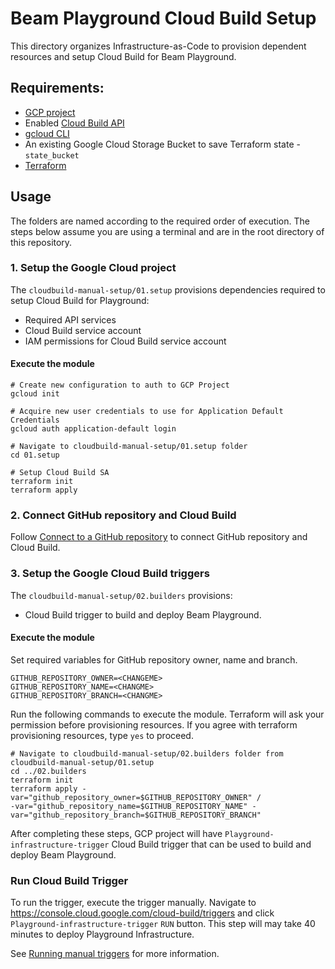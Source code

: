 <!---
    Licensed to the Apache Software Foundation (ASF) under one
    or more contributor license agreements.  See the NOTICE file
    distributed with this work for additional information
    regarding copyright ownership.  The ASF licenses this file
    to you under the Apache License, Version 2.0 (the
    "License"); you may not use this file except in compliance
    with the License.  You may obtain a copy of the License at
      http://www.apache.org/licenses/LICENSE-2.0
    Unless required by applicable law or agreed to in writing,
    software distributed under the License is distributed on an
    "AS IS" BASIS, WITHOUT WARRANTIES OR CONDITIONS OF ANY
    KIND, either express or implied.  See the License for the
    specific language governing permissions and limitations
    under the License.
-->

# Beam Playground Cloud Build Setup

This directory organizes Infrastructure-as-Code to provision dependent resources and setup Cloud Build for Beam Playground.

## Requirements:

- [GCP project](https://cloud.google.com/)
- Enabled [Cloud Build API](https://cloud.google.com/apis/docs/getting-started#enabling_apis)
- [gcloud CLI](https://cloud.google.com/sdk/docs/install-sdk)
- An existing Google Cloud Storage Bucket to save Terraform state - `state_bucket`
- [Terraform](https://www.terraform.io/)

## Usage

The folders are named according to the required order of execution. The steps below assume you are using a terminal and are in the root directory of this repository.

### 1. Setup the Google Cloud project

The `cloudbuild-manual-setup/01.setup` provisions dependencies required to setup Cloud Build for Playground:
- Required API services
- Cloud Build service account
- IAM permissions for Cloud Build service account

#### Execute the module

```console
# Create new configuration to auth to GCP Project
gcloud init

# Acquire new user credentials to use for Application Default Credentials
gcloud auth application-default login

# Navigate to cloudbuild-manual-setup/01.setup folder
cd 01.setup

# Setup Cloud Build SA
terraform init
terraform apply

```
### 2. Connect GitHub repository and Cloud Build
Follow [Connect to a GitHub repository](https://cloud.google.com/build/docs/automating-builds/github/connect-repo-github) to connect GitHub repository and Cloud Build.

### 3. Setup the Google Cloud Build triggers

The `cloudbuild-manual-setup/02.builders` provisions:
- Cloud Build trigger to build and deploy Beam Playground.

#### Execute the module

Set required variables for GitHub repository owner, name and branch.

```
GITHUB_REPOSITORY_OWNER=<CHANGEME>
GITHUB_REPOSITORY_NAME=<CHANGME>
GITHUB_REPOSITORY_BRANCH=<CHANGME>
```
Run the following commands to execute the module. Terraform will ask your permission before provisioning resources. If you agree with terraform provisioning resources, type `yes` to proceed.

```
# Navigate to cloudbuild-manual-setup/02.builders folder from cloudbuild-manual-setup/01.setup
cd ../02.builders
terraform init
terraform apply -var="github_repository_owner=$GITHUB_REPOSITORY_OWNER" /
-var="github_repository_name=$GITHUB_REPOSITORY_NAME" -var="github_repository_branch=$GITHUB_REPOSITORY_BRANCH"
```

After completing these steps, GCP project will have `Playground-infrastructure-trigger` Cloud Build trigger that can be used to build and deploy Beam Playground.


### Run Cloud Build Trigger

To run the trigger, execute the trigger manually. Navigate to https://console.cloud.google.com/cloud-build/triggers and click `Playground-infrastructure-trigger` `RUN` button. This step will may take 40 minutes to deploy Playground Infrastructure.

See [Running manual triggers](https://cloud.google.com/build/docs/manually-build-code-source-repos?hl=en#running_manual_triggers) for more information.